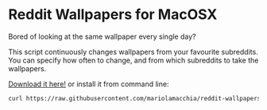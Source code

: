 # Reddit Wallpapers for MacOSX

Bored of looking at the same wallpaper every single day?

This script continuously changes wallpapers from your favourite subreddits. You can specify how often to change, and from which subreddits to take the wallpapers.

[Download it here!](https://github.com/mariolamacchia/reddit-wallpapers-macosx/releases/latest) or install it from command line:

```sh
curl https://raw.githubusercontent.com/mariolamacchia/reddit-wallpapers-macosx/master/install.sh | sh
```
